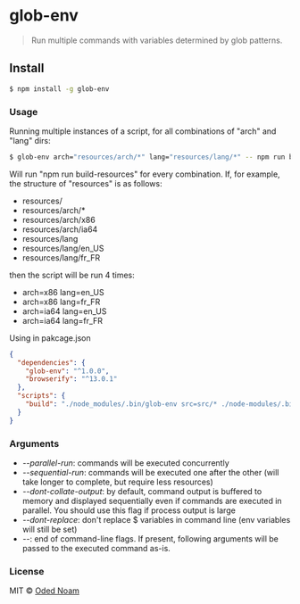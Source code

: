 # glob-env

> Run multiple commands with variables determined by glob patterns.

## Install
```sh
$ npm install -g glob-env
```

### Usage

Running multiple instances of a script, for all combinations of "arch" and "lang" dirs:
```sh
$ glob-env arch="resources/arch/*" lang="resources/lang/*" -- npm run build-resources --lang $lang --arch $arch
```
Will run "npm run build-resources" for every combination. If, for example, the structure of "resources" is as follows:
* resources/
* resources/arch/*
* resources/arch/x86
* resources/arch/ia64
* resources/lang
* resources/lang/en_US
* resources/lang/fr_FR

then the script will be run 4 times:

* arch=x86 lang=en_US
* arch=x86 lang=fr_FR
* arch=ia64 lang=en_US
* arch=ia64 lang=fr_FR

Using in pakcage.json
```json
{
  "dependencies": {
    "glob-env": "^1.0.0",
    "browserify": "^13.0.1"
  },
  "scripts": {
    "build": "./node_modules/.bin/glob-env src=src/* ./node-modules/.bin/browserify src/${src} dist/${src}"
  }
}
```


### Arguments
* *--parallel-run*: commands will be executed concurrently
* *--sequential-run*: commands will be executed one after the other (will take longer to complete, but require less resources)
* *--dont-collate-output*: by default, command output is buffered to memory and displayed sequentially even if commands are executed in parallel. You should use this flag if process output is large
* *--dont-replace*: don't replace $ variables in command line (env variables will still be set)
* *--*: end of command-line flags. If present, following arguments will be passed to the executed command as-is.

### License
MIT © [Oded Noam](http://odednoam.com)
